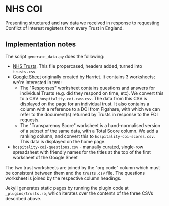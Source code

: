 # NHS COI

Presenting structured and raw data we received in response to requesting Conflict of Interest registers from every Trust in England.

## Implementation notes

The script `generate_data.py` does the following:

- [NHS Trusts](https://nhsenglandfilestore.s3.amazonaws.com/ods/etr.csv). This file propercased, headers added, turned into `trusts.csv`
- [Google Sheet](https://docs.google.com/spreadsheets/d/1XYZZsRq50WsVjJfuCWNbEughXQqyiFJeW7tXGgdBv5I/) originally created by Harriet. It contains 3 worksheets; we're interested in two:
  - The "Responses" worksheet contains questions and answers for individual Trusts (e.g. did they respond on time, etc). We convert this to a CSV `hospitality-coi-raw.csv`. The data from this CSV is displayed on the page for an individual trust. It also contains a column with a reference to a DOI from Figshare, with which we can refer to the document(s) returned by Trusts in response to the FOI requests.
  - The "Transparency Score" worksheet is a hand-normalised version of a subset of the same data, with a Total Score column. We add a ranking column, and convert this to `hospitality-coi-scores.csv`. This data is displayed on the home page.
- `hospitality-coi-questions.csv` - manually curated, single-row spreadsheet with friendly names for the titles at the top of the first worksheet of the Google Sheet

The two trust worksheets are joined by the "org code" column which must be consistent between them and the `trusts.csv` file. The questions worksheet is joined by the respective column headings.

Jekyll generates static pages by running the plugin code at `_plugins/trusts.rb`, which iterates over the contents of the three CSVs described above.

